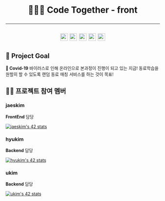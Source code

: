 <h1 align="center">🏃🏻‍♂️ Code Together - front</>

---

<div algin="center">
	<img alt="TypeScript" src="https://img.shields.io/badge/TypeScript-007ACC?style=for-the-badge&logo=typescript&logoColor=white" height="24px"/>
	<img alt="React" src="https://img.shields.io/badge/react%20-%2320232a.svg?&style=for-the-badge&logo=react&logoColor=%2361DAFB" height="24px"/>
	<img alt="SASS" src="https://img.shields.io/badge/SASS%20-hotpink.svg?&style=for-the-badge&logo=SASS&logoColor=white" height="24px"/>
	<img alt="StoryBook" src="https://img.shields.io/badge/storybook%20-%2326077C.svg?&style=for-the-badge&logo=storybook&logoColor=%23E06A8C" height="24px"/>
	<img alt="Vercel" src="https://img.shields.io/badge/vercel%20-%23000000.svg?&style=for-the-badge&logo=vercel&logoColor=white" height="24px"/>
</div>

## 🚩 Project Goal

**🦠 Covid-19** 바이러스로 인해 온라인으로 본과정이 진행이 되고 있는 지금! 동료학습을 원할히 할 수 있도록 랜덤 동료 매칭 서비스를 하는 것이 목표!

## 🧑‍💻 프로젝트 참여 멤버

### jaeskim

**FrontEnd** 담당

[![jaeskim's 42 stats](https://badge42.herokuapp.com/api/stats/jaeskim)](https://github.com/JaeSeoKim/badge42)

### hyukim

**Backend** 담당

[![hyukim's 42 stats](https://badge42.herokuapp.com/api/stats/hyukim)](https://github.com/JaeSeoKim/badge42)

### ukim

**Backend** 담당

[![ukim's 42 stats](https://badge42.herokuapp.com/api/stats/ukim)](https://github.com/JaeSeoKim/badge42)
